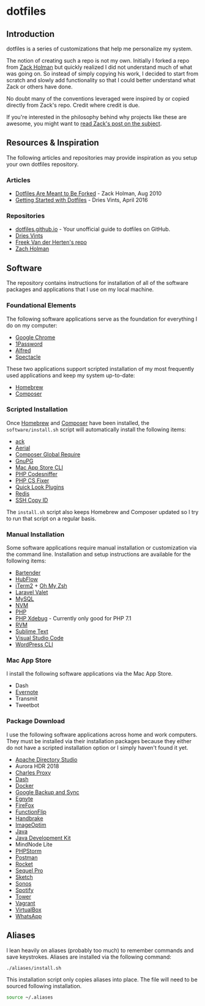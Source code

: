 # dotfiles

## Introduction

dotfiles is a series of customizations that help me personalize my system.

The notion of creating such a repo is not my own. Initially I forked a repo from [Zack Holman](https://github.com/holman/dotfiles) but quickly realized I did not understand much of what was going on. So instead of simply copying his work, I decided to start from scratch and slowly add functionality so that I could better understand what Zack or others have done.

No doubt many of the conventions leveraged were inspired by or copied directly from Zack's repo. Credit where credit is due.

If you're interested in the philosophy behind why projects like these are awesome, you might want to [read Zack's post on the
subject](http://zachholman.com/2010/08/dotfiles-are-meant-to-be-forked/).

## Resources & Inspiration

The following articles and repositories may provide inspiration as you setup your own dotfiles repository.

### Articles

* [Dotfiles Are Meant to Be Forked](http://zachholman.com/2010/08/dotfiles-are-meant-to-be-forked/) - Zack Holman, Aug 2010
* [Getting Started with Dotfiles](https://driesvints.com/blog/getting-started-with-dotfiles/) - Dries Vints, April 2016

### Repositories

* [dotfiles.github.io](https://dotfiles.github.io/) - Your unofficial guide to dotfiles on GitHub.
* [Dries Vints](https://github.com/driesvints/dotfiles)
* [Freek Van der Herten's repo](https://github.com/freekmurze/dotfiles)
* [Zach Holman](https://github.com/holman/dotfiles)

## Software

The repository contains instructions for installation of all of the software packages and applications that I use on my local machine.

### Foundational Elements

The following software applications serve as the foundation for everything I do on my computer:

* [Google Chrome](https://www.google.com/chrome)
* [1Password](https://1password.com/)
* [Alfred](https://www.alfredapp.com/)
* [Spectacle](https://www.spectacleapp.com/)

These two applications support scripted installation of my most frequently used applications and keep my system up-to-date:

* [Homebrew](software/homebrew.md)
* [Composer](software/composer.md)

### Scripted Installation

Once [Homebrew](software/homebrew.md) and [Composer](software/composer.md) have been installed, the `software/install.sh` script will automatically install the following items:

* [ack](http://beyondgrep.com/install/)
* [Aerial](https://github.com/JohnCoates/Aerial)
* [Composer Global Require](https://github.com/consolidation/cgr)
* [GnuPG](https://www.gnupg.org/)
* [Mac App Store CLI](https://github.com/mas-cli/mas)
* [PHP Codesniffer](https://github.com/squizlabs/PHP_CodeSniffer)
* [PHP CS Fixer](https://github.com/FriendsOfPHP/PHP-CS-Fixer)
* [Quick Look Plugins](https://github.com/sindresorhus/quick-look-plugins)
* [Redis](https://redis.io/)
* [SSH Copy ID](https://www.ssh.com/ssh/copy-id)

The `install.sh` script also keeps Homebrew and Composer updated so I try to run that script on a regular basis.

### Manual Installation

Some software applications require manual installation or customization via the command line. Installation and setup instructions are available for the following items:

* [Bartender](https://www.macbartender.com/)
* [HubFlow](software/hubflow.md)
* [iTerm2](software/iTerm2.md) + [Oh My Zsh](software/zsh.md)
* [Laravel Valet](software/valet.md)
* [MySQL](software/mysql.md)
* [NVM](software/nvm.md)
* [PHP](software/php.md)
* [PHP Xdebug](software/php71-xdebug.md) - Currently only good for PHP 7.1
* [RVM](software/rvm.md)
* [Sublime Text](software/Sublime.md)
* [Visual Studio Code](software/VSCode.md)
* [WordPress CLI](software/wp-cli.md)

### Mac App Store

I install the following software applications via the Mac App Store.

* Dash
* [Evernote](http://www.evernote.com/)
* Transmit
* Tweetbot

### Package Download

I use the following software applications across home and work computers. They must be installed via their installation packages because they either do not have a scripted installation option or I simply haven't found it yet.

* [Apache Directory Studio](http://directory.apache.org/studio/)
* Aurora HDR 2018
* [Charles Proxy](https://www.charlesproxy.com/)
* [Dash](https://kapeli.com/dash)
* [Docker](https://store.docker.com/editions/community/docker-ce-desktop-mac)
* [Google Backup and Sync](https://www.google.com/drive/download/)
* [Egnyte](https://akqa.egnyte.com/SimpleUI/appsPage.do)
* [FireFox](http://www.mozilla.org/en-US/firefox/new/)
* [FunctionFlip](http://kevingessner.com/software/functionflip/)
* [Handbrake](https://handbrake.fr/downloads.php)
* [ImageOptim](https://imageoptim.com/mac)
* [Java](https://java.com/en/download/mac_download.jsp)
* [Java Development Kit](http://www.oracle.com/technetwork/java/javase/downloads/jdk9-downloads-3848520.html)
* MindNode Lite
* [PHPStorm](http://www.jetbrains.com/phpstorm/)
* [Postman](https://www.getpostman.com/)
* [Rocket](https://matthewpalmer.net/rocket/)
* [Sequel Pro](http://www.sequelpro.com/download/)
* [Sketch](https://www.sketchapp.com/)
* [Sonos](http://www.sonos.com/en-us/controller-app)
* [Spotify](http://www.spotify.com/)
* [Tower](https://www.git-tower.com/)
* [Vagrant](http://www.vagrantup.com/downloads.html)
* [VirtualBox](https://www.virtualbox.org/wiki/Downloads)
* [WhatsApp](https://www.whatsapp.com/download/)

## Aliases

I lean heavily on aliases (probably too much) to remember commands and save keystrokes. Aliases are installed via the following command:

```bash
./aliases/install.sh
```

This installation script only copies aliases into place. The file will need to be sourced following installation.

```bash
source ~/.aliases
```

